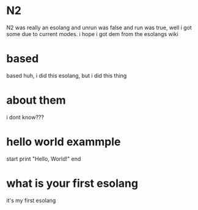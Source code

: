 # N2
N2 was really an esolang and unrun was false and run was true, well i got some due to current modes. i hope i got dem from the esolangs wiki
# based
based huh, i did this esolang, but i did this thing
# about them
i dont know???
# hello world exammple
start print "Hello, World!" end
# what is your first esolang
it's my first esolang
